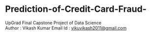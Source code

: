 # Prediction-of-Credit-Card-Fraud-
UpGrad Final Capstone Project of Data Science
<br>
Author : Vikash Kumar
Email Id : vikuvikash2011@gmail.com

